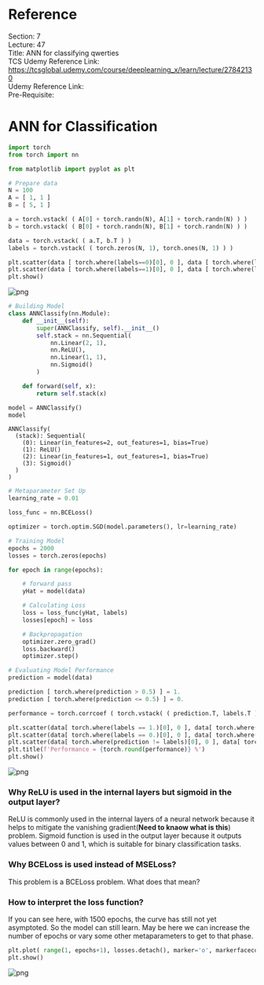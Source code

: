 # Reference

Section: 7 \
Lecture: 47 \
Title: ANN for classifying qwerties \
TCS Udemy Reference Link: https://tcsglobal.udemy.com/course/deeplearning_x/learn/lecture/27842130 \
Udemy Reference Link: \
Pre-Requisite:

# ANN for Classification

```python
import torch
from torch import nn

from matplotlib import pyplot as plt
```

```python
# Prepare data
N = 100
A = [ 1, 1 ]
B = [ 5, 1 ]

a = torch.vstack( ( A[0] + torch.randn(N), A[1] + torch.randn(N) ) )
b = torch.vstack( ( B[0] + torch.randn(N), B[1] + torch.randn(N) ) )

data = torch.vstack( ( a.T, b.T ) )
labels = torch.vstack( ( torch.zeros(N, 1), torch.ones(N, 1) ) )

plt.scatter(data [ torch.where(labels==0)[0], 0 ], data [ torch.where(labels==0)[0], 1 ], marker='s', color='b', facecolor='w')
plt.scatter(data [ torch.where(labels==1)[0], 0 ], data [ torch.where(labels==1)[0], 1 ], marker='s', color='g', facecolor='w')
plt.show()
```

![png](7_ann_47_ann_for_classifying_qwerties_files/7_ann_47_ann_for_classifying_qwerties_3_0.png)

```python
# Building Model
class ANNClassify(nn.Module):
    def __init__(self):
        super(ANNClassify, self).__init__()
        self.stack = nn.Sequential(
            nn.Linear(2, 1),
            nn.ReLU(),
            nn.Linear(1, 1),
            nn.Sigmoid()
        )

    def forward(self, x):
        return self.stack(x)

model = ANNClassify()
model
```

    ANNClassify(
      (stack): Sequential(
        (0): Linear(in_features=2, out_features=1, bias=True)
        (1): ReLU()
        (2): Linear(in_features=1, out_features=1, bias=True)
        (3): Sigmoid()
      )
    )

```python
# Metaparameter Set Up
learning_rate = 0.01

loss_func = nn.BCELoss()

optimizer = torch.optim.SGD(model.parameters(), lr=learning_rate)
```

```python
# Training Model
epochs = 2000
losses = torch.zeros(epochs)

for epoch in range(epochs):

    # forward pass
    yHat = model(data)

    # Calculating Loss
    loss = loss_func(yHat, labels)
    losses[epoch] = loss

    # Backpropagation
    optimizer.zero_grad()
    loss.backward()
    optimizer.step()
```

```python
# Evaluating Model Performance
prediction = model(data)

prediction [ torch.where(prediction > 0.5) ] = 1.
prediction [ torch.where(prediction <= 0.5) ] = 0.

performance = torch.corrcoef ( torch.vstack( ( prediction.T, labels.T ) ) )[0, 1].detach()*100

plt.scatter(data[ torch.where(labels == 1.)[0], 0 ], data[ torch.where(labels == 1.)[0], 1 ], marker='s', color='g', facecolor='w')
plt.scatter(data[ torch.where(labels == 0.)[0], 0 ], data[ torch.where(labels == 0.)[0], 1 ], marker='s', color='b', facecolor='w')
plt.scatter(data[ torch.where(prediction != labels)[0], 0 ], data[ torch.where(prediction != labels)[0], 1 ], marker='x', color='r')
plt.title(f'Performance = {torch.round(performance)} %')
plt.show()
```

![png](7_ann_47_ann_for_classifying_qwerties_files/7_ann_47_ann_for_classifying_qwerties_7_0.png)

### Why ReLU is used in the internal layers but sigmoid in the output layer?

ReLU is commonly used in the internal layers of a neural network because it helps to mitigate the vanishing gradient(**Need to knaow what is this**) problem.
Sigmoid function is used in the output layer because it outputs values between 0 and 1, which is suitable for binary classification tasks.

### Why BCELoss is used instead of MSELoss?

This problem is a BCELoss problem. What does that mean?

### How to interpret the loss function?

If you can see here, with 1500 epochs, the curve has still not yet asymptoted. So the model can still learn. May be here we can increase the number of epochs or vary some other metaparameters to get to that phase.

```python
plt.plot( range(1, epochs+1), losses.detach(), marker='o', markerfacecolor='w' )
plt.show()
```

![png](7_ann_47_ann_for_classifying_qwerties_files/7_ann_47_ann_for_classifying_qwerties_11_0.png)
